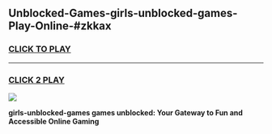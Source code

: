 
## Unblocked-Games-girls-unblocked-games-Play-Online-#zkkax
<h3>
<a href="https://premium.freeplayer.one?title=girls-unblocked-games&ref=27F">CLICK TO PLAY</a></h3>
<hr>

<h3>
<a href="https://premium.freeplayer.one?title=girls-unblocked-games&ref=27F">CLICK 2 PLAY</a>
  
</h3>

<a href="https://premium.freeplayer.one?title=girls-unblocked-games&ref=27F"><img src="https://clearcache.store/games.png"></a>


**girls-unblocked-games games unblocked: Your Gateway to Fun and Accessible Online Gaming**
